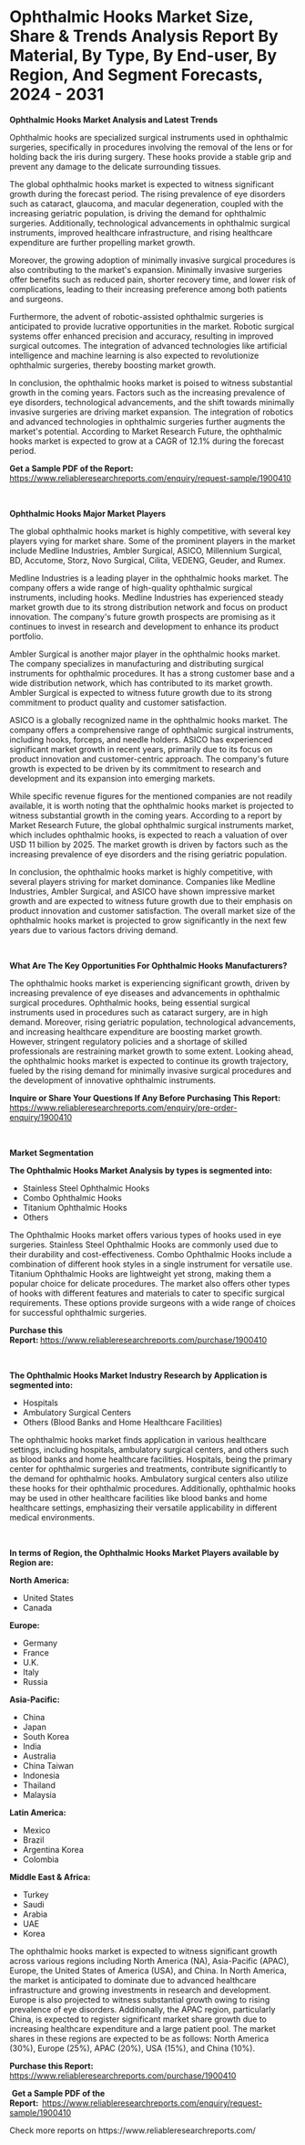 <p><h1>Ophthalmic Hooks Market Size, Share & Trends Analysis Report By Material, By Type, By End-user, By Region, And Segment Forecasts, 2024 - 2031</h1></p><p><strong>Ophthalmic Hooks Market Analysis and Latest Trends</strong></p>
<p><p>Ophthalmic hooks are specialized surgical instruments used in ophthalmic surgeries, specifically in procedures involving the removal of the lens or for holding back the iris during surgery. These hooks provide a stable grip and prevent any damage to the delicate surrounding tissues.</p><p>The global ophthalmic hooks market is expected to witness significant growth during the forecast period. The rising prevalence of eye disorders such as cataract, glaucoma, and macular degeneration, coupled with the increasing geriatric population, is driving the demand for ophthalmic surgeries. Additionally, technological advancements in ophthalmic surgical instruments, improved healthcare infrastructure, and rising healthcare expenditure are further propelling market growth.</p><p>Moreover, the growing adoption of minimally invasive surgical procedures is also contributing to the market's expansion. Minimally invasive surgeries offer benefits such as reduced pain, shorter recovery time, and lower risk of complications, leading to their increasing preference among both patients and surgeons.</p><p>Furthermore, the advent of robotic-assisted ophthalmic surgeries is anticipated to provide lucrative opportunities in the market. Robotic surgical systems offer enhanced precision and accuracy, resulting in improved surgical outcomes. The integration of advanced technologies like artificial intelligence and machine learning is also expected to revolutionize ophthalmic surgeries, thereby boosting market growth.</p><p>In conclusion, the ophthalmic hooks market is poised to witness substantial growth in the coming years. Factors such as the increasing prevalence of eye disorders, technological advancements, and the shift towards minimally invasive surgeries are driving market expansion. The integration of robotics and advanced technologies in ophthalmic surgeries further augments the market's potential. According to Market Research Future, the ophthalmic hooks market is expected to grow at a CAGR of 12.1% during the forecast period.</p></p>
<p><strong>Get a Sample PDF of the Report:&nbsp;</strong> <a href="https://www.reliableresearchreports.com/enquiry/request-sample/1900410">https://www.reliableresearchreports.com/enquiry/request-sample/1900410</a></p>
<p>&nbsp;</p>
<p><strong>Ophthalmic Hooks Major Market Players</strong></p>
<p><p>The global ophthalmic hooks market is highly competitive, with several key players vying for market share. Some of the prominent players in the market include Medline Industries, Ambler Surgical, ASICO, Millennium Surgical, BD, Accutome, Storz, Novo Surgical, Cilita, VEDENG, Geuder, and Rumex.</p><p>Medline Industries is a leading player in the ophthalmic hooks market. The company offers a wide range of high-quality ophthalmic surgical instruments, including hooks. Medline Industries has experienced steady market growth due to its strong distribution network and focus on product innovation. The company's future growth prospects are promising as it continues to invest in research and development to enhance its product portfolio.</p><p>Ambler Surgical is another major player in the ophthalmic hooks market. The company specializes in manufacturing and distributing surgical instruments for ophthalmic procedures. It has a strong customer base and a wide distribution network, which has contributed to its market growth. Ambler Surgical is expected to witness future growth due to its strong commitment to product quality and customer satisfaction.</p><p>ASICO is a globally recognized name in the ophthalmic hooks market. The company offers a comprehensive range of ophthalmic surgical instruments, including hooks, forceps, and needle holders. ASICO has experienced significant market growth in recent years, primarily due to its focus on product innovation and customer-centric approach. The company's future growth is expected to be driven by its commitment to research and development and its expansion into emerging markets.</p><p>While specific revenue figures for the mentioned companies are not readily available, it is worth noting that the ophthalmic hooks market is projected to witness substantial growth in the coming years. According to a report by Market Research Future, the global ophthalmic surgical instruments market, which includes ophthalmic hooks, is expected to reach a valuation of over USD 11 billion by 2025. The market growth is driven by factors such as the increasing prevalence of eye disorders and the rising geriatric population.</p><p>In conclusion, the ophthalmic hooks market is highly competitive, with several players striving for market dominance. Companies like Medline Industries, Ambler Surgical, and ASICO have shown impressive market growth and are expected to witness future growth due to their emphasis on product innovation and customer satisfaction. The overall market size of the ophthalmic hooks market is projected to grow significantly in the next few years due to various factors driving demand.</p></p>
<p>&nbsp;</p>
<p><strong>What Are The Key Opportunities For Ophthalmic Hooks Manufacturers?</strong></p>
<p><p>The ophthalmic hooks market is experiencing significant growth, driven by increasing prevalence of eye diseases and advancements in ophthalmic surgical procedures. Ophthalmic hooks, being essential surgical instruments used in procedures such as cataract surgery, are in high demand. Moreover, rising geriatric population, technological advancements, and increasing healthcare expenditure are boosting market growth. However, stringent regulatory policies and a shortage of skilled professionals are restraining market growth to some extent. Looking ahead, the ophthalmic hooks market is expected to continue its growth trajectory, fueled by the rising demand for minimally invasive surgical procedures and the development of innovative ophthalmic instruments.</p></p>
<p><strong>Inquire or Share Your Questions If Any Before Purchasing This Report:</strong> <a href="https://www.reliableresearchreports.com/enquiry/pre-order-enquiry/1900410">https://www.reliableresearchreports.com/enquiry/pre-order-enquiry/1900410</a></p>
<p>&nbsp;</p>
<p><strong>Market Segmentation</strong></p>
<p><strong>The Ophthalmic Hooks Market Analysis by types is segmented into:</strong></p>
<p><ul><li>Stainless Steel Ophthalmic Hooks</li><li>Combo Ophthalmic Hooks</li><li>Titanium Ophthalmic Hooks</li><li>Others</li></ul></p>
<p><p>The Ophthalmic Hooks market offers various types of hooks used in eye surgeries. Stainless Steel Ophthalmic Hooks are commonly used due to their durability and cost-effectiveness. Combo Ophthalmic Hooks include a combination of different hook styles in a single instrument for versatile use. Titanium Ophthalmic Hooks are lightweight yet strong, making them a popular choice for delicate procedures. The market also offers other types of hooks with different features and materials to cater to specific surgical requirements. These options provide surgeons with a wide range of choices for successful ophthalmic surgeries.</p></p>
<p><strong>Purchase this Report:&nbsp;</strong><a href="https://www.reliableresearchreports.com/purchase/1900410">https://www.reliableresearchreports.com/purchase/1900410</a></p>
<p>&nbsp;</p>
<p><strong>The Ophthalmic Hooks Market Industry Research by Application is segmented into:</strong></p>
<p><ul><li>Hospitals</li><li>Ambulatory Surgical Centers</li><li>Others (Blood Banks and Home Healthcare Facilities)</li></ul></p>
<p><p>The ophthalmic hooks market finds application in various healthcare settings, including hospitals, ambulatory surgical centers, and others such as blood banks and home healthcare facilities. Hospitals, being the primary center for ophthalmic surgeries and treatments, contribute significantly to the demand for ophthalmic hooks. Ambulatory surgical centers also utilize these hooks for their ophthalmic procedures. Additionally, ophthalmic hooks may be used in other healthcare facilities like blood banks and home healthcare settings, emphasizing their versatile applicability in different medical environments.</p></p>
<p>&nbsp;</p>
<p><strong>In terms of Region, the Ophthalmic Hooks Market Players available by Region are:</strong></p>
<p>
    <p> <strong> North America: </strong>
        <ul>
            <li>United States</li>
            <li>Canada</li>
        </ul>
        </p> 
    <p> <strong> Europe: </strong>
        <ul>
            <li>Germany</li>
            <li>France</li>
            <li>U.K.</li>
            <li>Italy</li>
            <li>Russia</li>
        </ul>
        </p> 
    <p> <strong> Asia-Pacific: </strong>
        <ul>
            <li>China</li>
            <li>Japan</li>
            <li>South Korea</li>
            <li>India</li>
            <li>Australia</li>
            <li>China Taiwan</li>
            <li>Indonesia</li>
            <li>Thailand</li>
            <li>Malaysia</li>
        </ul>
        </p> 
    <p> <strong> Latin America: </strong>
        <ul>
            <li>Mexico</li>
            <li>Brazil</li>
            <li>Argentina Korea</li>
            <li>Colombia</li>
        </ul>
        </p> 
    <p> <strong> Middle East & Africa: </strong>
        <ul>
            <li>Turkey</li>
            <li>Saudi</li>
            <li>Arabia</li>
            <li>UAE</li>
            <li>Korea</li>
        </ul>
    </p>
    </p>
<p><p>The ophthalmic hooks market is expected to witness significant growth across various regions including North America (NA), Asia-Pacific (APAC), Europe, the United States of America (USA), and China. In North America, the market is anticipated to dominate due to advanced healthcare infrastructure and growing investments in research and development. Europe is also projected to witness substantial growth owing to rising prevalence of eye disorders. Additionally, the APAC region, particularly China, is expected to register significant market share growth due to increasing healthcare expenditure and a large patient pool. The market shares in these regions are expected to be as follows: North America (30%), Europe (25%), APAC (20%), USA (15%), and China (10%).</p></p>
<p><strong>Purchase this Report: </strong><a href="https://www.reliableresearchreports.com/purchase/1900410">https://www.reliableresearchreports.com/purchase/1900410</a></p>
<p>&nbsp;<strong>Get a Sample PDF of the Report:&nbsp;&nbsp;</strong><a href="https://www.reliableresearchreports.com/enquiry/request-sample/1900410">https://www.reliableresearchreports.com/enquiry/request-sample/1900410</a></p>
<p><strong></strong></p>
<p>Check more reports on https://www.reliableresearchreports.com/</p>